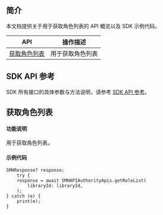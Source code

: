 ## 简介

本文档提供关于用于获取角色列表的 API 概览以及 SDK 示例代码。

| API                                                          | 操作描述                         |
| ------------------------------------------------------------ | -------------------------------- |
| [获取角色列表](https://cloud.tencent.com/document/product/1339/71112) | 用于获取角色列表         |

## SDK API 参考

SDK 所有接口的具体参数与方法说明，请参考 [SDK API 参考](https://smh-sdk-doc-1253960454.cos.ap-guangzhou.myqcloud.com/flutter_api_doc/api/index.html)。

## 获取角色列表

#### 功能说明

用于获取角色列表。

#### 示例代码

```
SMHResponse? response;
    try {
    response = await SMHAPIAuthorityApis.getRoleList(
        libraryId: libraryId,
    );
} catch (e) {
    print(e);
}
```